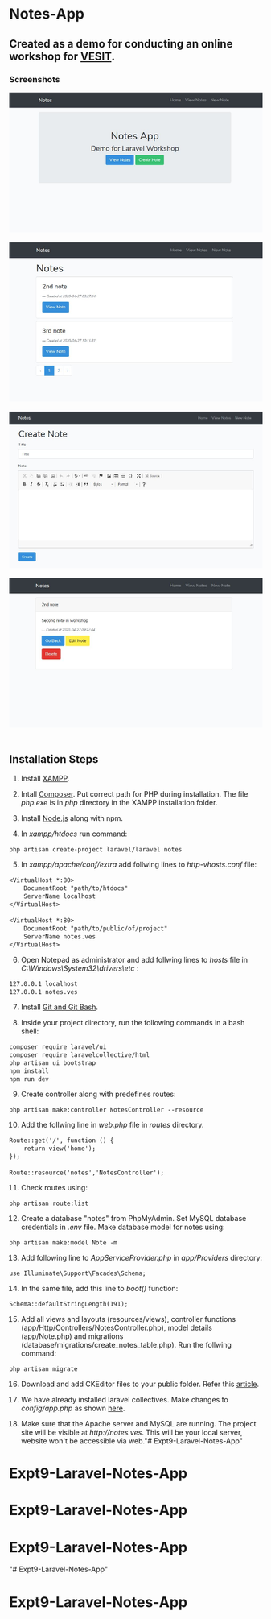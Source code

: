 # Notes-App
## Created as a demo for conducting an online workshop for [VESIT](https://ves.ac.in/vesit/).

### Screenshots
![1](imagesGitHub/1.JPG) <br><br>
![2](imagesGitHub/2.JPG) <br><br>
![3](imagesGitHub/3.JPG) <br><br>
![4](imagesGitHub/4.JPG) <br><br>

## Installation Steps
1. Install [XAMPP](https://www.apachefriends.org/index.html).

2. Intall [Composer](https://getcomposer.org/). Put correct path for PHP during installation. The file _php.exe_ is in _php_ directory in the XAMPP installation folder.

3. Install [Node.js](https://nodejs.org/en/) along with npm.

4. In _xampp/htdocs_ run command:
```
php artisan create-project laravel/laravel notes
```
5. In _xampp/apache/conf/extra_ add follwing lines to _http-vhosts.conf_ file:
```
<VirtualHost *:80>
    DocumentRoot "path/to/htdocs"
    ServerName localhost
</VirtualHost>

<VirtualHost *:80>
    DocumentRoot "path/to/public/of/project"
    ServerName notes.ves
</VirtualHost>
```
6. Open Notepad as administrator and add follwing lines to _hosts_ file in _C:\Windows\System32\drivers\etc_ :
```
127.0.0.1 localhost
127.0.0.1 notes.ves
```
7. Install [Git and Git Bash](https://gitforwindows.org/).

8. Inside your project directory, run the following commands in a bash shell:
```
composer require laravel/ui
composer require laravelcollective/html
php artisan ui bootstrap
npm install
npm run dev
```
9. Create controller along with predefines routes:
```
php artisan make:controller NotesController --resource
```
10. Add the follwing line in _web.php_ file in _routes_ directory.  
```
Route::get('/', function () {
    return view('home');
});

Route::resource('notes','NotesController');
```
11. Check routes using:
```
php artisan route:list
```
12. Create a database "notes" from PhpMyAdmin. Set MySQL database credentials in _.env_ file. Make database model for notes using:
```
php artisan make:model Note -m
```
13. Add following line to _AppServiceProvider.php_ in _app/Providers_ directory:
```
use Illuminate\Support\Facades\Schema;
```
14. In the same file, add this line to _boot()_ function:
```
Schema::defaultStringLength(191);
```

15. Add all views and layouts (resources/views), controller functions (app/Http/Controllers/NotesController.php), model details (app/Note.php) and migrations (database/migrations/create_notes_table.php). Run the follwing command:
```
php artisan migrate
```

16. Download and add CKEditor files to your public folder. Refer this [article](https://artisansweb.net/install-use-ckeditor-laravel/).

17. We have already installed laravel collectives. Make changes to _config/app.php_ as shown [here](https://laravelcollective.com/docs/5.6/html).

18. Make sure that the Apache server and MySQL are running. The project site will be visible at _http://notes.ves_. This will be your local server, website won't be accessible via web."# Expt9-Laravel-Notes-App" 
# Expt9-Laravel-Notes-App
# Expt9-Laravel-Notes-App
# Expt9-Laravel-Notes-App
"# Expt9-Laravel-Notes-App" 
# Expt9-Laravel-Notes-App
